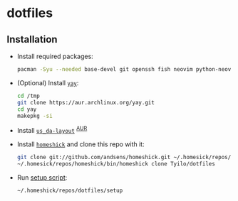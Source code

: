 # dotfiles

## Installation

- Install required packages:

  ```sh
  pacman -Syu --needed base-devel git openssh fish neovim python-neovim
  ```

- (Optional) Install [`yay`](https://github.com/Jguer/yay):

  ```sh
  cd /tmp
  git clone https://aur.archlinux.org/yay.git
  cd yay
  makepkg -si
  ```

- Install [`us_da-layout`](https://github.com/Tyilo/us_da-layout) <sup>[AUR](https://aur.archlinux.org/packages/us_da-layout/)</sup>

- Install [`homeshick`](https://github.com/andsens/homeshick) and clone this repo with it:

  ```sh
  git clone git://github.com/andsens/homeshick.git ~/.homesick/repos/homeshick
  ~/.homesick/repos/homeshick/bin/homeshick clone Tyilo/dotfiles
  ```

- Run [setup script](setup):

  ```sh
  ~/.homeshick/repos/dotfiles/setup
  ```
